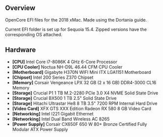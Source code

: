 ## Overview

OpenCore EFI files for the 2018 xMac. Made using the Dortania guide.

Current EFI folder is set up for Sequoia 15.4. Zipped versions have the corresponding OS attached.

## Hardware

 - **[CPU]** Intel Core i7-8086K 4 GHz 6-Core Processor 
 - **[CPU Cooler]** Noctua NH-D9L 46.44 CFM CPU Cooler 
 - **[Motherboard]** Gigabyte H370N WIFI Mini ITX LGA1151 Motherboard  
 - **[Chipset]** Intel 200 Series Z370 Chipset
 - **[Memory]** Corsair Vengeance LPX 32 GB (2 x 16 GB) DDR4-3000 CL16 Memory
 - **[Storage]** Crucial P1 1 TB M.2-2280 PCIe 3.0 X4 NVME Solid State Drive
 - **[Storage]** Crucial BX500 1 TB 2.5" Solid State Drive  
 - **[Storage]** Hitachi Ultrastar He8 8 TB 3.5" 7200 RPM Internal Hard Drive  
 - **[Video Card]** XFX GTS XXX Edition Radeon RX 580 8 GB Video Card  
 - **[Networking]** Intel I221 Gigabit Ethernet
 - **[Networking]** Intel Dual Band Wireless AC 8265
 - **[Power Supply]** Corsair CX650F 650 W 80+ Bronze Certified Fully Modular ATX Power Supply

